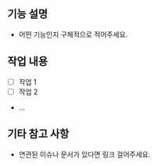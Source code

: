 ## 기능 설명
- 어떤 기능인지 구체적으로 적어주세요.

## 작업 내용
- [ ] 작업 1
- [ ] 작업 2
- ...

## 기타 참고 사항
- 연관된 이슈나 문서가 있다면 링크 걸어주세요.
